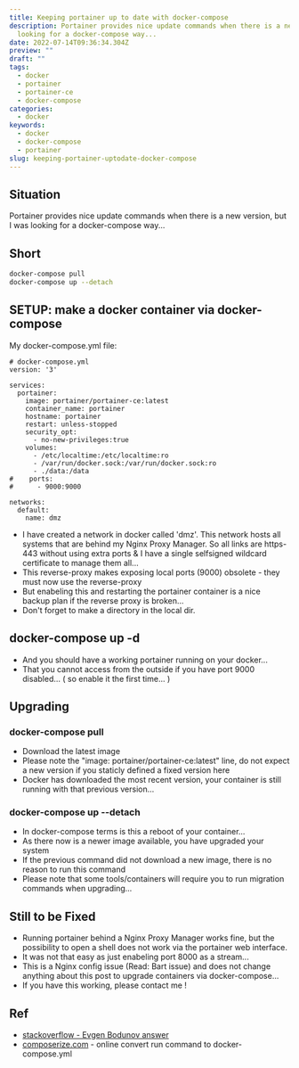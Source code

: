 ```yaml
---
title: Keeping portainer up to date with docker-compose
description: Portainer provides nice update commands when there is a new version, but I was
  looking for a docker-compose way...
date: 2022-07-14T09:36:34.304Z
preview: ""
draft: ""
tags:
  - docker
  - portainer
  - portainer-ce
  - docker-compose
categories:
  - docker
keywords:
  - docker
  - docker-compose
  - portainer
slug: keeping-portainer-uptodate-docker-compose
---
```

## Situation
Portainer provides nice update commands when there is a new version, but I was looking for a docker-compose way...

## Short
```bash
docker-compose pull
docker-compose up --detach
```

## SETUP: make a docker container via docker-compose
My docker-compose.yml file:
```
# docker-compose.yml
version: '3'

services:
  portainer:
    image: portainer/portainer-ce:latest
    container_name: portainer
    hostname: portainer
    restart: unless-stopped
    security_opt:
      - no-new-privileges:true
    volumes:
      - /etc/localtime:/etc/localtime:ro
      - /var/run/docker.sock:/var/run/docker.sock:ro
      - ./data:/data
#    ports:
#      - 9000:9000

networks:
  default:
    name: dmz
```

 * I have created a network in docker called 'dmz'. This network hosts all systems that are behind my Nginx Proxy Manager. So all links are https-443 without using extra ports & I have a single selfsigned wildcard certificate to manage them all...
 * This reverse-proxy makes exposing local ports (9000) obsolete - they must now use the reverse-proxy
 * But enabeling this and restarting the portainer container is a nice backup plan if the reverse proxy is broken...
 * Don't forget to make a directory in the local dir.

## docker-compose up -d
 * And you should have a working portainer running on your docker...
 * That you cannot access from the outside if you have port 9000 disabled... ( so enable it the first time... ) 

## Upgrading
### docker-compose pull
 * Download the latest image
 * Please note the "image: portainer/portainer-ce:latest" line, do not expect a new version if you staticly defined a fixed version here
 * Docker has downloaded the most recent version, your container is still running with that previous version... 
### docker-compose up --detach
 * In docker-compose terms is this a reboot of your container...
 * As there now is a newer image available, you have upgraded your system
 * If the previous command did not download a new image, there is no reason to run this command
 * Please note that some tools/containers will require you to run migration commands when upgrading...

## Still to be Fixed
 * Running portainer behind a Nginx Proxy Manager works fine, but the possibility to open a shell does not work via the portainer web interface. 
 * It was not that easy as just enabeling port 8000 as a stream...
 * This is a Nginx config issue (Read: Bart issue) and does not change anything about this post to upgrade containers via docker-compose...
 * If you have this working, please contact me !

## Ref
 * [stackoverflow - Evgen Bodunov answer](https://stackoverflow.com/questions/49316462/how-to-update-existing-images-with-docker-compose)
 * [composerize.com](https://www.composerize.com/) - online convert run command to docker-compose.yml
 
